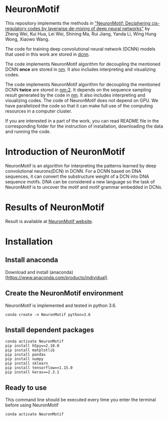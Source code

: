 # NeuronMotif

This repository implements the methods in ["NeuronMotif: Deciphering cis-regulatory codes by layerwise de-mixing of deep neural networks"](https://www.biorxiv.org/content/10.1101/2021.02.10.430606v1) by Zheng Wei, Kui Hua, Lei Wei, Shining Ma, Rui Jiang, Yanda Li, Wing Hung Wong, Xiaowo Wang.


The code for training deep convolutional neural network (DCNN) models that used in this work are stored in [dcnn](https://github.com/wzthu/NeuronMotif/tree/master/dcnn).

The code implements NeuronMotif algorithm for decoupling the mentioned DCNN **once** are stored in [nm](https://github.com/wzthu/NeuronMotif/tree/master/nm). It also includes interpreting and visualizing codes.

The code implements NeuronMotif algorithm for decoupling the mentioned DCNN **twice** are stored in [nm-2](https://github.com/wzthu/NeuronMotif/tree/master/nm-2). It depends on the sequence sampling result  generated by the code in [nm](https://github.com/wzthu/NeuronMotif/tree/master/nm). It also includes interpreting and visualizing codes. 
The code of NeuronMotif does not depend on GPU. We have parallelized the code so that it can make full use of the computing resources in a computer cluster.

If you are interested in a part of the work, you can read README file in the corresponding folder for the instruction of installation, downloading the data and running the code.

# Introduction of NeuronMotif

NeuronMotif is an algorithm for interpreting the patterns learned by deep convolutional neurons(DCN) in DCNN. For a DCNN based on DNA sequences, it can convert the substructure weight of a DCN into DNA sequence motifs. DNA can be considered a new language so the task of NeuronMotif is to uncover the motif and motif grammar embedded in DCNs.

# Results of NeuronMotif

Result is available at [NeuronMotif website](https://wzthu.github.io/NeuronMotif/).

# Installation

## Install anaconda

Download and install (anaconda)[https://www.anaconda.com/products/individual].

## Create the  NeuronMotif environment

NeuronMotif is implemented and tested in python 3.6.

```
conda create -n NeuronMotif python=3.6
```

## Install dependent packages

```
conda activate NeuronMotif
pip install h5py==2.10.0
pip install matplotlib
pip install pandas
pip install numpy
pip install sklearn
pip install tensorflow==1.15.0
pip install keras==2.3.1

```

## Ready to use

This command line should be executed every time you enter the terminal before using NeuronMotif

```
conda activate NeuronMotif
```
